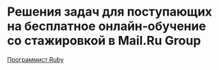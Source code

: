 # Решения задач для поступающих на бесплатное онлайн‑обучение со стажировкой в Mail.Ru Group
<a href="https://geekbrains.ru/free-ruby"> Программист Ruby </a>
